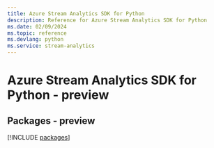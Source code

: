 ```yaml
---
title: Azure Stream Analytics SDK for Python
description: Reference for Azure Stream Analytics SDK for Python
ms.date: 02/09/2024
ms.topic: reference
ms.devlang: python
ms.service: stream-analytics
---
```

# Azure Stream Analytics SDK for Python - preview
## Packages - preview
[!INCLUDE [packages](stream-analytics-index.md)]